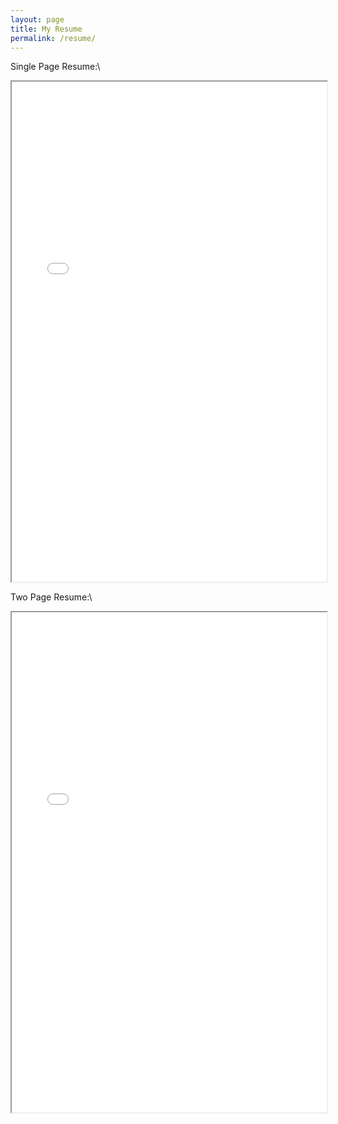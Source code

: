 ```yaml
---
layout: page
title: My Resume
permalink: /resume/
---
```

Single Page Resume:\
<iframe src="/pdf/resume.pdf" width="100%" height="800rem">
This browser does not support PDFs. Please download the PDF to view it: <a href="/pdf/resume.pdf">Download PDF</a>
</iframe>

Two Page Resume:\
<iframe src="/pdf/resume2.pdf" width="100%" height="800rem">
This browser does not support PDFs. Please download the PDF to view it: <a href="/pdf/resume2.pdf">Download PDF</a>
</iframe>